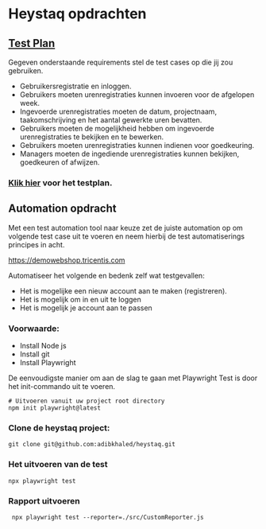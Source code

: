 # Heystaq opdrachten

## [Test Plan](https://github.com/adibkhaled/heystaq/blob/main/Test_plan/test_cases.md)

Gegeven onderstaande requirements stel de test cases op die jij zou gebruiken.
* Gebruikersregistratie en inloggen.
* Gebruikers moeten urenregistraties kunnen invoeren voor de afgelopen week.
* Ingevoerde urenregistraties moeten de datum, projectnaam, taakomschrijving en het aantal gewerkte uren bevatten.
* Gebruikers moeten de mogelijkheid hebben om ingevoerde urenregistraties te bekijken en te bewerken.
* Gebruikers moeten urenregistraties kunnen indienen voor goedkeuring.
* Managers moeten de ingediende urenregistraties kunnen bekijken, goedkeuren of afwijzen.

### [Klik hier](https://github.com/adibkhaled/heystaq/blob/main/Test_plan/test_cases.md) voor het testplan. 


## Automation opdracht

Met een test automation tool naar keuze zet de juiste automation op om volgende test case uit te voeren en neem hierbij de test automatiserings principes in acht.

https://demowebshop.tricentis.com

Automatiseer het volgende en bedenk zelf wat testgevallen:

* Het is mogelijke een nieuw account aan te maken (registreren).
* Het is mogelijk om in en uit te loggen
* Het is mogelijk je account aan te passen

### Voorwaarde:

* Install Node js
* Install git
* Install Playwright

De eenvoudigste manier om aan de slag te gaan met Playwright Test is door het init-commando uit te voeren.

```Shell
# Uitvoeren vanuit uw project root directory
npm init playwright@latest
```

### Clone de heystaq project:

```Shell
git clone git@github.com:adibkhaled/heystaq.git
```

### Het uitvoeren van de test

```Shell
npx playwright test
```

### Rapport uitvoeren
```Shell
 npx playwright test --reporter=./src/CustomReporter.js
```
